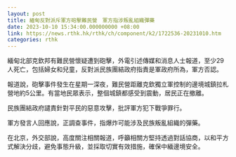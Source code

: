 ```yaml
---
layout: post
title: 緬甸反對派斥軍方砲擊難民營　軍方指涉叛亂組織彈藥
date: 2023-10-10 15:34:00.000000000 +08:00
link: https://news.rthk.hk/rthk/ch/component/k2/1722536-20231010.htm
categories: rthk
---
```


緬甸北部克欽邦有難民營懷疑遭到砲擊，外電引述傳媒和消息人士報道，至少29人死亡，包括婦女和兒童，反對派民族團結政府指責是軍政府所為，軍方否認。

報道說，砲擊事件發生在星期一深夜，難民營距離克欽獨立軍控制的邊境城鎮拉札營地約5公里。有當地民眾表示，整個城鎮都感受到震動，居民正在撤離。

民族團結政府譴責針對平民的惡意攻擊，批評軍方犯下戰爭罪行。

軍方發言人回應說，正調查事件，指爆炸可能涉及民族叛亂組織的彈藥。

在北京，外交部說，高度關注相關報道，呼籲相關方堅持透過對話協商，以和平方式解決分歧，避免事態升級，並採取切實有效措施，確保中緬邊境安全。
